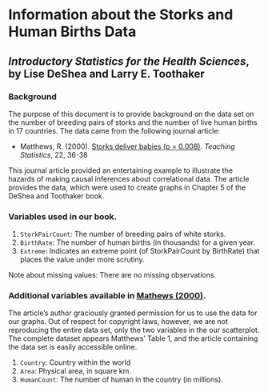Information about the Storks and Human Births Data
================
## *Introductory Statistics for the Health Sciences*, by Lise DeShea and Larry E. Toothaker

### Background
The purpose of this document is to provide background on the data set on the number of breeding pairs of storks and the number of live human births in 17 countries.  The data came from the following journal article:

 * Matthews, R. (2000).  [Storks deliver babies (p = 0.008)](http://onlinelibrary.wiley.com/doi/10.1111/1467-9639.00013/abstract).  *Teaching Statistics*, 22, 36-38

This journal article provided an entertaining example to illustrate the hazards of making causal inferences about correlational data.  The article provides the data, which were used to create graphs in Chapter 5 of the DeShea and Toothaker book.

### Variables used in our book.
 1. `StorkPairCount`: The number of breeding pairs of white storks.
 2. `BirthRate`: The number of human births (in thousands) for a given year.
 3. `Extreme`:  Indicates an extreme point (of StorkPairCount by BirthRate) that places the value under more scrutiny.

Note about missing values: There are no missing observations.
 
### Additional variables available in [Mathews (2000)](http://onlinelibrary.wiley.com/doi/10.1111/1467-9639.00013/abstract).
The article’s author graciously granted permission for us to use the data for our graphs.  Out of respect for copyright laws, however, we are not reproducing the entire data set, only the two variables in the our scatterplot.  The complete dataset appears Matthews’ Table 1, and the article containing the data set is easily accessible online.

 1. `Country`: Country within the world
 2. `Area`:  Physical area, in square km.
 3. `HumanCount`: The number of human in the country (in millions).

